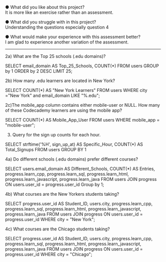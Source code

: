 
●  	What did you like about this project? <br>
It is more like an exercise rather than an assessment.

●  	What did you struggle with in this project? <br>
Understanding the questions especially question 4

●  	What would make your experience with this assessment better? <br>
I am glad to experience another variation of the assessment.

-----------------------------------------------------------------------------------------------------------------------

2a) What are the Top 25 schools (.edu domains)?

SELECT email_domain AS Top_25_Schools, COUNT(*)
FROM users
GROUP by 1
ORDER by 2 DESC
LIMIT 25;


2b) How many .edu learners are located in New York?

SELECT COUNT(*) AS "New York Learners"
FROM users
WHERE city ="New York" and email_domain LIKE "%.edu";


2c)The mobile_app column contains either mobile-user or NULL. How many of these Codecademy learners are using the mobile app?

SELECT COUNT(*) AS Mobile_App_User
FROM users 
WHERE mobile_app = "mobile-user";


3) Query for the sign up counts for each hour.

SELECT strftime('%H', sign_up_at) AS Specific_Hour, 
COUNT(*) AS Total_Signups
FROM users
GROUP BY 1


4a) Do different schools (.edu domains) prefer different courses?

SELECT users.email_domain AS Different_Schools, COUNT(*) AS Entries,
progress.learn_cpp,
progress.learn_sql,
progress.learn_html,
progress.learn_javascript,
progress.learn_java
FROM users
JOIN progress
ON users.user_id = progress.user_id
Group by 1;


4b) What courses are the New Yorkers students taking?

SELECT progress.user_id AS Student_ID, 
users.city, 
progress.learn_cpp, 
progress.learn_sql, 
progress.learn_html, 
progress.learn_javascript, progress.learn_java
FROM users
JOIN progress
ON users.user_id = progress.user_id 
WHERE city = "New York";


4c) What courses are the Chicago students taking?

SELECT progress.user_id AS Student_ID, 
users.city, 
progress.learn_cpp, 
progress.learn_sql, 
progress.learn_html, 
progress.learn_javascript, 
progress.learn_java
FROM users
JOIN progress
ON users.user_id = progress.user_id 
WHERE city = "Chicago";

